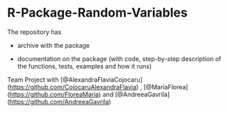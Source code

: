 # R-Package-Random-Variables

The repository has

- archive with the package  

- documentation on the package (with code, step-by-step description of the functions, tests, examples and how it runs)

Team Project with [@AlexandraFlaviaCojocaru] (https://github.com/CojocaruAlexandraFlavia) , [@MariaFlorea] (https://github.com/FloreaMaria) and [@AndreeaGavrila] (https://github.com/AndreeaGavrila)
